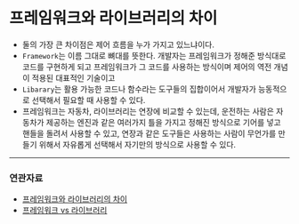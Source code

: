 # 프레임워크와 라이브러리의 차이

- 둘의 가장 큰 차이점은 제어 흐름을 누가 가지고 있느냐이다.
- `Framework`는 이름 그대로 뼈대를 뜻한다. 개발자는 프레임워크가 정해준 방식대로 코드를 구현하게 되고 프레임워크가 그 코드를 사용하는 방식이며 제어의 역전 개념이 적용된 대표적인 기술이고
- `Libarary`는 활용 가능한 코드나 함수라는 도구들의 집합이어서 개발자가 능동적으로 선택해서 필요할 때 사용할 수 있다.
- 프레임워크는 자동차, 라이브러리는 연장에 비교할 수 있는데, 운전하는 사람은 자동차가 제공하는 엔진과 같은 여러가지 틀을 가지고 정해진 방식으로 기어를 넣고 핸들을 돌려서 사용할 수 있고, 연장과 같은 도구들은 사용하는 사람이 무언가를 만들기 위해서 자유롭게 선택해서 자기만의 방식으로 사용할 수 있다.

---
### 연관자료
- [프레임워크와 라이브러리의 차이](https://webclub.tistory.com/458)
- [프레임워크 vs 라이브러리](https://cocoon1787.tistory.com/745)